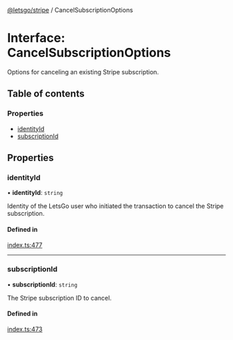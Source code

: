 [@letsgo/stripe](../README.md) / CancelSubscriptionOptions

# Interface: CancelSubscriptionOptions

Options for canceling an existing Stripe subscription.

## Table of contents

### Properties

- [identityId](CancelSubscriptionOptions.md#identityid)
- [subscriptionId](CancelSubscriptionOptions.md#subscriptionid)

## Properties

### identityId

• **identityId**: `string`

Identity of the LetsGo user who initiated the transaction to cancel the Stripe subscription.

#### Defined in

[index.ts:477](https://github.com/47chapters/letsgo/blob/11c7e19/packages/stripe/src/index.ts#L477)

___

### subscriptionId

• **subscriptionId**: `string`

The Stripe subscription ID to cancel.

#### Defined in

[index.ts:473](https://github.com/47chapters/letsgo/blob/11c7e19/packages/stripe/src/index.ts#L473)
